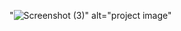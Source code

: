 "![Screenshot (3)](https://github.com/user-attachments/assets/33aa7540-1cac-46e2-b0ef-f44827006e95)" alt="project image"
